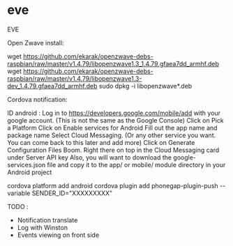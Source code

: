 # eve
EVE

Open Zwave install:

wget https://github.com/ekarak/openzwave-debs-raspbian/raw/master/v1.4.79/libopenzwave1.3_1.4.79.gfaea7dd_armhf.deb
wget https://github.com/ekarak/openzwave-debs-raspbian/raw/master/v1.4.79/libopenzwave1.3-dev_1.4.79.gfaea7dd_armhf.deb
sudo dpkg -i libopenzwave*.deb


Cordova notification:

ID android : 
Log in to https://developers.google.com/mobile/add with your google account. (This is not the same as the Google Console)
Click on Pick a Platform
Click on Enable services for Android
Fill out the app name and package name
Select Cloud Messaging. (Or any other service you want. You can come back to this later and add more)
Click on Generate Configuration Files
Boom. Right there on top in the Cloud Messaging card under Server API key
Also, you will want to download the google-services.json file and copy it to the app/ or mobile/ module directory in your Android project



cordova platform add android
cordova plugin add phonegap-plugin-push --variable SENDER_ID="XXXXXXXXX"


TODO :
 - Notification translate
 - Log with Winston
 - Events viewing on front side